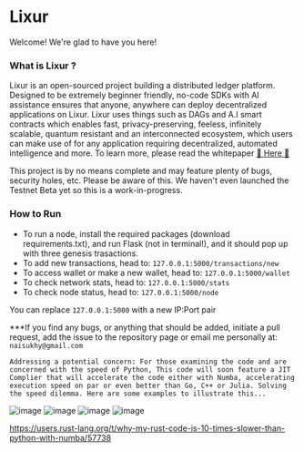 # Lixur

Welcome! We're glad to have you here!

### What is Lixur ?
Lixur is an open-sourced project building a distributed ledger platform. Designed to be extremely beginner friendly, no-code SDKs with AI assistance ensures that anyone, anywhere can deploy decentralized applications on Lixur.
Lixur uses things such as DAGs and A.I smart contracts which enables fast, privacy-preserving, feeless, infinitely scalable, quantum resistant and an interconnected ecosystem, which users can make use of for any application requiring decentralized, automated intelligence and more. To learn more, please read the whitepaper [ 📖 Here 📖](https://drive.google.com/file/d/1mfqufIxTuvegdc8VjfgJahROHA6CBJHM/view?usp=sharing) 

This project is by no means complete and may feature plenty of bugs, security holes, etc. Please be aware of this. We haven't even launched the Testnet Beta yet so this is a work-in-progress.

### How to Run
* To run a node, install the required packages (download requirements.txt), and run Flask (not in terminal!), and it should pop up with three genesis trasactions.
* To add new transactions, head to: `127.0.0.1:5000/transactions/new`
* To access wallet or make a new wallet, head to: `127.0.0.1:5000/wallet`
* To check network stats, head to: `127.0.0.1:5000/stats`
* To check node status, head to: `127.0.0.1:5000/node`

You can replace `127.0.0.1:5000` with a new IP:Port pair

***If you find any bugs, or anything that should be added, initiate a pull request, add the issue to the repository page or email me personally at: `naisukhy@gmail.com`

``Addressing a potential concern: For those examining the code and are concerned with the speed of Python, This code will soon feature a JIT Complier that will accelerate the code either with Numba, accelerating execution speed on par or even better than Go, C++ or Julia. Solving the speed dilemma. Here are some examples to illustrate this...``

![image](https://user-images.githubusercontent.com/87288707/155394541-28719860-ac4e-4db8-97d4-c7c2980cb273.png)
![image](https://user-images.githubusercontent.com/87288707/155394794-6cd735c6-93ea-41fc-abb3-844f90c60162.png)
![image](https://user-images.githubusercontent.com/87288707/155395059-717c2782-cd2c-4974-bcc5-7c718c9a4561.png)
![image](https://user-images.githubusercontent.com/87288707/155395258-632c6132-cb67-43b9-9d6c-c7021bdd2b17.png)

https://users.rust-lang.org/t/why-my-rust-code-is-10-times-slower-than-python-with-numba/57738
